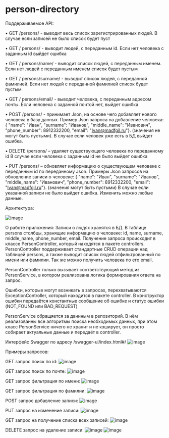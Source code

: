 # person-directory
Поддерживаемое API: 

• GET /persons/ - выводит весь список зарегистрированных людей. В случае если записей не было список будет пуст

• GET / persons/ - выводит людей, с переданным id. Если нет человека с заданным id выйдет ошибка

• GET / persons/name/ - выводит список людей, с переданным именем. Если нет людей с переданным именем список будет пустым

• GET / persons/surname/ - выводит список людей, с переданной фамилией. Если нет людей с переданной фамилией список будет пустым

• GET / persons/email/ - выводит человека, с переданным адресом почты. Если человека с заданной почтой нет, выйдет ошибка

• POST /persons/ - принимает Json, на основе чего добавляет нового человека в базу данных. Пример Json запроса на добавление человека: { "name": "Иван", "surname": "Иванов", "middle_name": "Иванович", "phone_number": 8912332200, "email": "Ivan@madfgil.ru"}. (значения не могут быть пустыми). В случае если человек уже есть в БД выйдет ошибка.

• DELETE /persons/ – удаляет существующего человека по переданному id В случае если человека с заданным id не было выйдет ошибка

• PUT /persons/ – обновляет информацию о существующем человеке с переданным id по переданному Json. Примеры Json запросов на обновление записи о человеке: { "name": "Иван", "surname": "Иванов", "middle_name": "Иванович", "phone_number": 8912332200, "email": "Ivan@madfgil.ru"}. (значения могут быть пустыми) В случае если указанной записи не было выйдет ошибка. Изменить можно любые данные.

Архитектура:

![image](https://user-images.githubusercontent.com/67002782/184444787-f9e109ce-fd91-4acd-8ae0-0fc3d6992358.png)

О работе приложения: 
Записи о людях хранятся в БД. В таблице persons столбцы, хранящие информацию о человеке: id, name, surname, middle_name, phone_number, email. Получение запроса происходит в классе PersonController, который находятся в пакете controllers. PersonController поддерживает стандартные CRUD операции над таблицей persons, а также выводит список людей отфильтрованный по имени или фамилии. Так же можно получить человека по его email.

PersonController только вызывает соответствующий метод из PersonService, в котором реализована логика формирования ответа на запрос.

Ошибки, которые могут возникать в запросах, перехватываются ExceptionController, который находится в пакете controller. В конструктор ошибки передаётся константные сообщение об ошибке и статус ошибки (NOT_FOUND или BAD_REQUEST)

PersonService обращяется за даннным в репозиторий. В нём реализованны все алгоритмы поиска необходимых данных, при этом класс PersonService ничего не хранит и не кэширует, он просто собирает актуальные данные и передаёт в controller.


Интерфейс Swagger по адресу /swagger-ui/index.html#/
![image](https://user-images.githubusercontent.com/67002782/184471595-5a74358a-d46e-4b95-958c-e4259ed86a88.png)


Примеры запросов:

GET запрос поиск по id:
![image](https://user-images.githubusercontent.com/67002782/184471252-ffc3f466-5fc8-4ee7-878d-12edc7912968.png)

GET запрос поиск по почте:
![image](https://user-images.githubusercontent.com/67002782/184471295-4499d575-e003-4543-9b4f-28f0346835c3.png)

GET запрос фильтрация по имени:
![image](https://user-images.githubusercontent.com/67002782/184471349-f8c5bac5-0e74-4d33-bce7-4cb3d0ab577f.png)

GET запрос фильтрация по фамилии:
![image](https://user-images.githubusercontent.com/67002782/184471358-4b760565-4695-4e01-9469-a9f75b265e6d.png)

POST запрос добавление записи:
![image](https://user-images.githubusercontent.com/67002782/184471462-c7d519d1-ca64-4c42-bd01-971474afb2b9.png)

PUT запрос на изменение записи:
![image](https://user-images.githubusercontent.com/67002782/184471234-2176b2b1-948c-4ce7-b594-915cd4e3c465.png)

GET запрос на получение списка всех записей:
![image](https://user-images.githubusercontent.com/67002782/184471506-4acd87b7-0b74-4d11-8ac8-18b6733386fe.png)

DELETE запрос на удаление записи:
![image](https://user-images.githubusercontent.com/67002782/184471546-86e181e9-a1e1-4fa2-adff-35b8af8d0502.png)
![image](https://user-images.githubusercontent.com/67002782/184471559-88f5fbad-72a8-4200-a373-098ae468009e.png)



